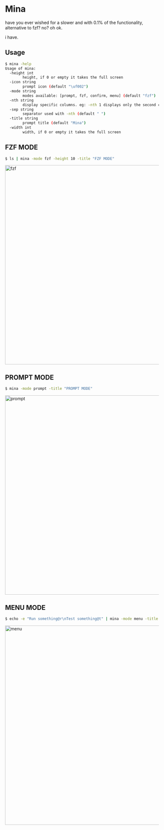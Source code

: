 # Mina

have you ever wished for a slower and with 0.1% of the functionality, alternative to fzf? no? oh ok.

i have.

## Usage
```sh
$ mina -help
Usage of mina:
  -height int
    	height, if 0 or empty it takes the full screen
  -icon string
    	prompt icon (default "\uf002")
  -mode string
    	modes available: [prompt, fzf, confirm, menu] (default "fzf")
  -nth string
    	display specific columns. eg: -nth 1 displays only the second column, -nth 0,3 displays 1st, 2nd and 3rd column.
  -sep string
    	separator used with -nth (default " ")
  -title string
    	prompt title (default "Mina")
  -width int
    	width, if 0 or empty it takes the full screen
```


## FZF MODE
```sh
$ ls | mina -mode fzf -height 10 -title "FZF MODE"
```
<img width="1906" height="652" alt="fzf" src="https://github.com/user-attachments/assets/377cdd69-3fad-495c-80b3-01e33d54145b" />


## PROMPT MODE
```sh
$ mina -mode prompt -title "PROMPT MODE"
```
<img width="1906" height="652" alt="prompt" src="https://github.com/user-attachments/assets/ebee1e3d-0314-4f81-a3f3-45cd7f8e684a" />


## MENU MODE
```sh
$ echo -e "Run something@r\nTest something@t" | mina -mode menu -title "MENU MODE" -sep @
```
<img width="1906" height="652" alt="menu" src="https://github.com/user-attachments/assets/82df894f-7900-4c41-b31b-76a71bf9d046" />
